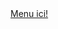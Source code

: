 <body>
    <a href="https://kuangdun.github.io/9-Dots-Menu/" target="_blank" rel="noopener noreferrer" >
        Menu ici!
    </a>
</body>
